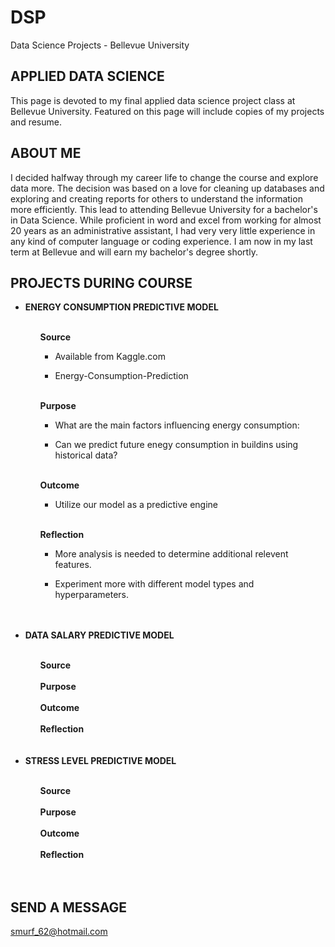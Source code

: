 # DSP
Data Science Projects - Bellevue University

## **APPLIED DATA SCIENCE**

This page is devoted to my final applied data science project class at Bellevue University. Featured on this page will include copies of my projects and resume. 

## **ABOUT ME**
I decided halfway through my career life to change the course and explore data more. The decision was based on a love for cleaning up databases and exploring and creating reports for others to understand the information more efficiently. This lead to attending Bellevue University for a bachelor's in Data Science. While proficient in word and excel from working for almost 20 years as an administrative assistant, I had very very little experience in any kind of computer language or coding experience. I am now in my last term at Bellevue and will earn my bachelor's degree shortly.

## **PROJECTS DURING COURSE**
<ul>
<li><strong> ENERGY CONSUMPTION PREDICTIVE MODEL</strong></li>
<ul>
<br><b> Source </b> <br>
  
  - Available from Kaggle.com
  
  - Energy-Consumption-Prediction
    
<br><b> Purpose </b> <br>
  - What are the main factors influencing energy consumption:
    
  - Can we predict future enegy consumption in buildins using historical data?
    
<br><b> Outcome </b><br>
  - Utilize our model as a predictive engine
    
<br><b> Reflection </b> <br>
  - More analysis is needed to determine additional relevent features.
    
  - Experiment more with different model types and hyperparameters.
    
</ul>
<br><br>
<li> <b>DATA SALARY PREDICTIVE MODEL</b></li>
<ul>
<br><b> Source </b> <br>
<br><b> Purpose </b> <br>
<br><b> Outcome </b><br>
<br><b> Reflection </b> <br>
</ul>
<br><br>
<li> <b>STRESS LEVEL PREDICTIVE MODEL</b></li>
<ul>
<br><b> Source </b> <br>
<br><b> Purpose </b> <br>
<br><b> Outcome </b><br>
<br><b> Reflection </b> <br>
</ul>
<br><br>
</ul>

## **SEND A MESSAGE**
smurf_62@hotmail.com
